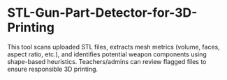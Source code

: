 # STL-Gun-Part-Detector-for-3D-Printing
This tool scans uploaded STL files, extracts mesh metrics (volume, faces, aspect ratio, etc.), and identifies potential weapon components using shape-based heuristics. Teachers/admins can review flagged files to ensure responsible 3D printing.
